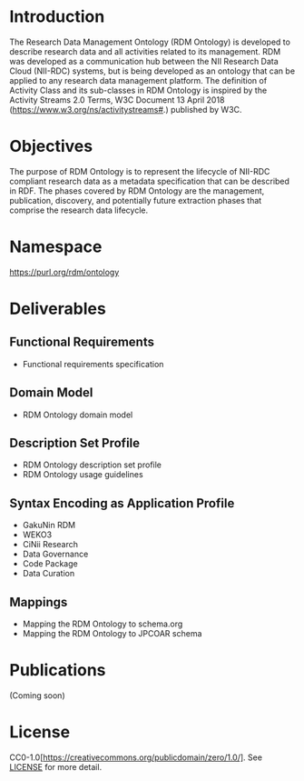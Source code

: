 # Introduction
The Research Data Management Ontology (RDM Ontology) is developed to describe research data and all activities related to its management. RDM was developed as a communication hub between the NII Research Data Cloud (NII-RDC) systems, but is being developed as an ontology that can be applied to any research data management platform. The definition of Activity Class and its sub-classes in RDM Ontology is inspired by the Activity Streams 2.0 Terms, W3C Document 13 April 2018 (https://www.w3.org/ns/activitystreams#.) published by W3C.

# Objectives
The purpose of RDM Ontology is to represent the lifecycle of NII-RDC compliant research data as a metadata specification that can be described in RDF. The phases covered by RDM Ontology are the management, publication, discovery, and potentially future extraction phases that comprise the research data lifecycle.

# Namespace
https://purl.org/rdm/ontology

# Deliverables
## Functional Requirements
- Functional requirements specification <!-- 機能要件と対応するユーザーストーリー一覧へのリンク -->

## Domain Model
- RDM Ontology domain model <!-- データモデル図 -->

## Description Set Profile
- RDM Ontology description set profile <!-- 記述項目の一覧 -->
- RDM Ontology usage guidelines <!-- 記入方法、推奨例／非推奨例、注意点等 -->

## Syntax Encoding as Application Profile <!-- 各基盤／機能でのエンコーディング例 -->
- GakuNin RDM
- WEKO3
- CiNii Research
- Data Governance
- Code Package
- Data Curation

## Mappings <!-- 他のスキーマへのマッピング -->
- Mapping the RDM Ontology to schema.org
- Mapping the RDM Ontology to JPCOAR schema

# Publications <!-- 関連出版物 -->
(Coming soon)

# License
CC0-1.0[https://creativecommons.org/publicdomain/zero/1.0/]. See [LICENSE](./LICENSE.txt) for more detail.
